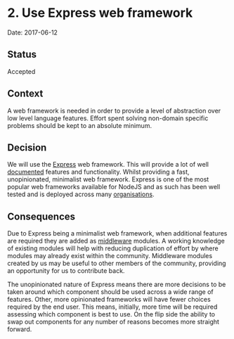 # 2. Use Express web framework

Date: 2017-06-12

## Status

Accepted

## Context

A web framework is needed in order to provide a level of abstraction over low
level language features. Effort spent solving non-domain specific problems
should be kept to an absolute minimum.

## Decision

We will use the [Express](http://expressjs.com/) web framework. This will
provide a lot of well
[documented](http://expressjs.com/en/resources/books-blogs.html) features and
functionality. Whilst providing a fast, unopinionated, minimalist web
framework.
Express is one of the most popular web frameworks available for NodeJS and as
such has been well tested and is deployed across many
[organisations](http://expressjs.com/en/resources/companies-using-express.html).

## Consequences

Due to Express being a minimalist web framework, when additional features are
required they are added as
[middleware](http://expressjs.com/en/resources/middleware.html) modules.
A working knowledge of existing modules will help with reducing duplication of
effort by where modules may already exist within the community.
Middleware modules created by us may be useful to other members of the
community, providing an opportunity for us to contribute back.

The unopinionated nature of Express means there are more decisions to
be taken around which component should be used across a wide range of
features. Other, more opinionated frameworks will have fewer choices required
by the end user. This means, initially, more time will be required assessing
which component is best to use. On the flip side the ability to swap out
components for any number of reasons becomes more straight forward.
